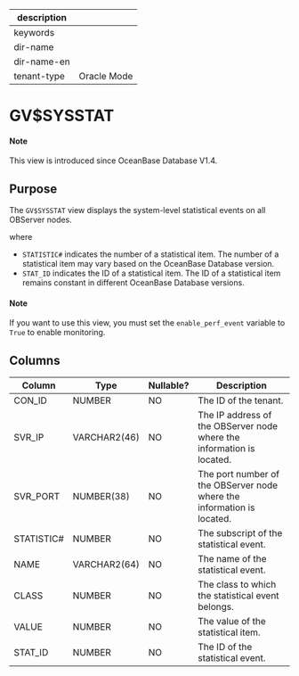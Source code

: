 |description||
|---|---|
|keywords||
|dir-name||
|dir-name-en||
|tenant-type|Oracle Mode|

# GV$SYSSTAT

<main id="notice" type='explain'>
  <h4>Note</h4>
  <p>This view is introduced since OceanBase Database V1.4. </p>
</main>

## Purpose

The `GV$SYSSTAT` view displays the system-level statistical events on all OBServer nodes.

where

* `STATISTIC#` indicates the number of a statistical item. The number of a statistical item may vary based on the OceanBase Database version.
* `STAT_ID` indicates the ID of a statistical item. The ID of a statistical item remains constant in different OceanBase Database versions.

<main id="notice" type='explain'>
  <h4>Note</h4>
  <p>If you want to use this view, you must set the <code>enable_perf_event</code> variable to <code>True</code> to enable monitoring. </p>
</main>

## Columns

| **Column** | **Type** | **Nullable?** | **Description** |
| --- | --- | --- | --- |
| CON_ID | NUMBER | NO | The ID of the tenant. |
| SVR_IP | VARCHAR2(46) | NO | The IP address of the OBServer node where the information is located. |
| SVR_PORT | NUMBER(38) | NO | The port number of the OBServer node where the information is located. |
| STATISTIC# | NUMBER | NO | The subscript of the statistical event. |
| NAME | VARCHAR2(64) | NO | The name of the statistical event. |
| CLASS | NUMBER | NO | The class to which the statistical event belongs. |
| VALUE | NUMBER | NO | The value of the statistical item. |
| STAT_ID | NUMBER | NO | The ID of the statistical event. |
